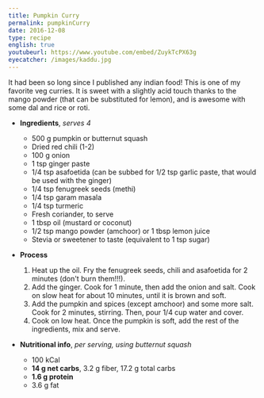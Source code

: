 ```yaml
---
title: Pumpkin Curry
permalink: pumpkinCurry
date: 2016-12-08
type: recipe
english: true
youtubeurl: https://www.youtube.com/embed/ZuykTcPX63g
eyecatcher: /images/kaddu.jpg
---
```


It had been so long since I published any indian food! This is one of my favorite veg curries. It is sweet with a slightly acid touch thanks to the mango powder (that can be substituted for lemon), and is awesome with some dal and rice or roti.


* **Ingredients**, _serves 4_
  - 500 g pumpkin or butternut squash
  - Dried red chili (1-2)
  - 100 g onion
  - 1 tsp ginger paste
  - 1/4 tsp asafoetida (can be subbed for 1/2 tsp garlic paste, that would be used with the ginger)
  - 1/4 tsp fenugreek seeds (methi)
  - 1/4 tsp garam masala
  - 1/4 tsp turmeric
  - Fresh coriander, to serve
  - 1 tbsp oil (mustard or coconut)
  - 1/2 tsp mango powder (amchoor) or 1 tbsp lemon juice
  - Stevia or sweetener to taste (equivalent to 1 tsp sugar)



* **Process**
  1. Heat up the oil. Fry the fenugreek seeds, chili and asafoetida for 2 minutes (don't burn them!!!).
  2. Add the ginger. Cook for 1 minute, then add the onion and salt. Cook on slow heat for about 10 minutes, until it is brown and soft. 
  3. Add the pumpkin and spices (except amchoor) and some more salt. Cook for 2 minutes, stirring. Then, pour 1/4 cup water and cover.
  4. Cook on low heat. Once the pumpkin is soft, add the rest of the ingredients, mix and serve. 


* **Nutritional info**, _per serving, using butternut squash_
  * 100 kCal
  * **14 g net carbs**, 3.2 g fiber, 17.2 g total carbs
  * **1.6 g protein**
  * 3.6 g fat
